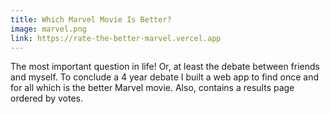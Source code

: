 ```yaml
---
title: Which Marvel Movie Is Better?
image: marvel.png
link: https://rate-the-better-marvel.vercel.app
---
```


The most important question in life! Or, at least the debate between friends and myself. To conclude a 4 year debate I built a web app to find once and for all which is the better Marvel movie. Also, contains a results page ordered by votes.
